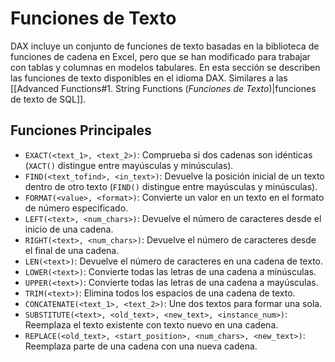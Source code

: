 # Funciones de Texto

DAX incluye un conjunto de funciones de texto basadas en la biblioteca de funciones de cadena en Excel, pero que se han modificado para trabajar con tablas y columnas en modelos tabulares. En esta sección se describen las funciones de texto disponibles en el idioma DAX. Similares a las [[Advanced Functions#1. String Functions (_Funciones de Texto_)|funciones de texto de SQL]].

## Funciones Principales

- `EXACT(<text_1>, <text_2>)`: Comprueba si dos cadenas son idénticas (`XACT()` distingue entre mayúsculas y minúsculas).
- `FIND(<text_tofind>, <in_text>)`: Devuelve la posición inicial de un texto dentro de otro texto (`FIND()` distingue entre mayúsculas y minúsculas).
- `FORMAT(<value>, <format>)`: Convierte un valor en un texto en el formato de número especificado.
- `LEFT(<text>, <num_chars>)`: Devuelve el número de caracteres desde el inicio de una cadena.
- `RIGHT(<text>, <num_chars>)`: Devuelve el número de caracteres desde el final de una cadena.
- `LEN(<text>)`: Devuelve el número de caracteres en una cadena de texto.
- `LOWER(<text>)`: Convierte todas las letras de una cadena a minúsculas.
- `UPPER(<text>)`: Convierte todas las letras de una cadena a mayúsculas.
- `TRIM(<text>)`: Elimina todos los espacios de una cadena de texto.
- `CONCATENATE(<text_1>, <text_2>)`: Une dos textos para formar una sola.
- `SUBSTITUTE(<text>, <old_text>, <new_text>, <instance_num>)`: Reemplaza el texto existente con texto nuevo en una cadena.
- `REPLACE(<old_text>, <start_position>, <num_chars>, <new_text>)`: Reemplaza parte de una cadena con una nueva cadena.
